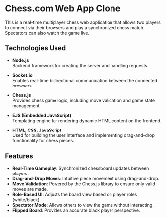 # Chess.com Web App Clone

This is a real-time multiplayer chess web application that allows two players to connect via their browsers and play a synchronized chess match. Spectators can also watch the game live.

## Technologies Used

- **Node.js**  
  Backend framework for creating the server and handling requests.

- **Socket.io**  
  Enables real-time bidirectional communication between the connected browsers.

- **Chess.js**  
  Provides chess game logic, including move validation and game state management.

- **EJS (Embedded JavaScript)**  
  Templating engine for rendering dynamic HTML content on the frontend.

- **HTML, CSS, JavaScript**  
  Used for building the user interface and implementing drag-and-drop functionality for chess pieces.

## Features

- **Real-Time Gameplay**: Synchronized chessboard updates between players.  
- **Drag-and-Drop Moves**: Intuitive piece movement using drag-and-drop.  
- **Move Validation**: Powered by the Chess.js library to ensure only valid moves are made.  
- **Role-Based UI**: Adjusts the board view based on player roles (white/black).  
- **Spectator Mode**: Allows others to view the game without interacting.  
- **Flipped Board**: Provides an accurate black player perspective.  
